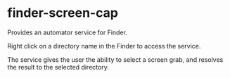 finder-screen-cap
=================

Provides an automator service for Finder.

Right click on a directory name in the Finder to access the service.

The service gives the user the ability to select a screen grab, and
resolves the result to the selected directory.











